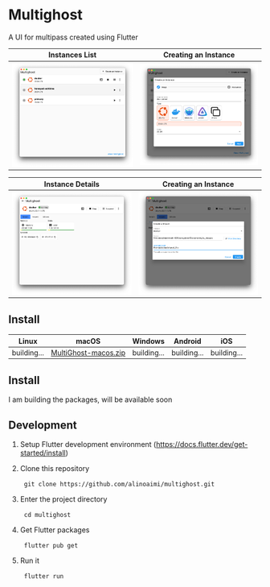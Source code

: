 # Multighost

A UI for multipass created using Flutter

Instances List | Creating an Instance
--- | ---
![Instances List](/docs/images/screenshots/main.png "Instances List") | ![Create Instance](/docs/images/screenshots/create.png "Create Instance")


Instance Details | Creating an Instance
--- | ---
![](/docs/images/screenshots/instance.png "Instance Details") | ![](/docs/images/screenshots/create_mount.png "Create a Mount")


## Install
Linux | macOS | Windows | Android | iOS
--- | --- | --- | --- | ---
building...| [MultiGhost-macos.zip](https://github.com/alinoaimi/multighost/releases/download/release/MultiGhost-macos.zip) | building... | building... | building...

## Install

I am building the packages, will be available soon

## Development

1. Setup Flutter development environment (https://docs.flutter.dev/get-started/install)
2. Clone this repository
    
        git clone https://github.com/alinoaimi/multighost.git
3. Enter the project directory

        cd multighost
4. Get Flutter packages

        flutter pub get
5. Run it

        flutter run
